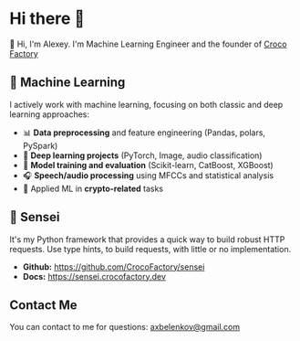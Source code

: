 # Hi there 👋
            
🔭 Hi, I'm Alexey. I'm Machine Learning Engineer and the founder of [Croco Factory](https://github.com/CrocoFactory)

## 🤖 Machine Learning

I actively work with machine learning, focusing on both classic and deep learning approaches:

* 📊 **Data preprocessing** and feature engineering (Pandas, polars, PySpark)
* 🧠 **Deep learning projects** (PyTorch, Image, audio classification)
* 🎯 **Model training and evaluation** (Scikit-learn, CatBoost, XGBoost)
* 🎧 **Speech/audio processing** using MFCCs and statistical analysis
* 🧪 Applied ML in **crypto-related** tasks
         
## 🥷 Sensei 

It's my Python framework that provides a quick way to build robust HTTP requests. Use type hints, to build requests, with 
little or no implementation.

- **Github:** https://github.com/CrocoFactory/sensei
- **Docs:** https://sensei.crocofactory.dev

## Contact Me
You can contact to me for questions:
[axbelenkov@gmail.com](mailto:axbelenkov@gmail.com)
